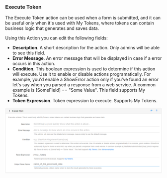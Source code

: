 ### Execute Token

The Execute Token action can be used when a form is submitted, and it can be useful only when it's used with My Tokens, where tokens can contain business logic that generates and saves data.

Using this Action you can edit the following fields:

* **Description**. A short description for the action. Only admins will be able to see this field.
* **Error Message**. An error message that will be displayed in case if a error occurs in this action.
* **Condition**. This boolean expression is used to determine if this action will execute. Use it to enable or disable actions programatically. For example, you'd enable a ShowError action only if you've found an error let's say when you parsed a response from a web service. A common example is \[SomeField\] == "Some Value". This field supports My Tokens. 
* **Token Expression**. Token expression to execute. Supports My Tokens.

![](/assets/execute_token.png)

